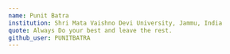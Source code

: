 ```yaml
---
name: Punit Batra
institution: Shri Mata Vaishno Devi University, Jammu, India
quote: Always Do your best and leave the rest.
github_user: PUNITBATRA
---
```

